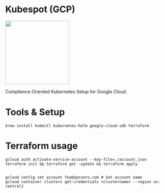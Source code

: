 # Kubespot (GCP)

<img src="http://assets.opszero.com/images/auditkube.png" width="200px" />

Compliance Oriented Kubernetes Setup for Google Cloud.

# Tools & Setup

```
brew install kubectl kubernetes-helm google-cloud-sdk terraform
```

# Terraform usage

```
gcloud auth activate-service-account --key-file=./account.json
terraform init && terraform get -update && terraform apply


gcloud config set account foo@opszero.com # Set account name
gcloud container clusters get-credentials <clustername> --region us-central1
```